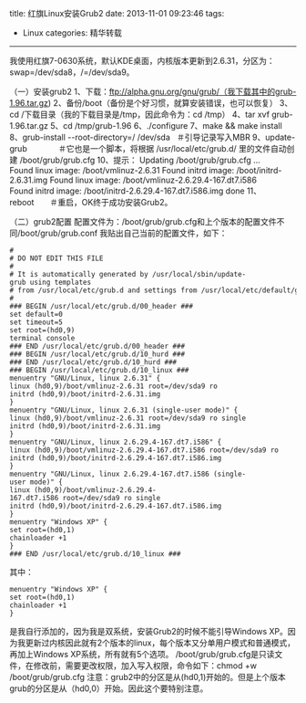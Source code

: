 title: 红旗Linux安装Grub2
date: 2013-11-01 09:23:46
tags: 
- Linux
categories: 精华转载
---

我使用红旗7-0630系统，默认KDE桌面，内核版本更新到2.6.31，分区为：swap=/dev/sda8，/=/dev/sda9。

（一）安装grub2
1、下载：ftp://alpha.gnu.org/gnu/grub/（我下载其中的grub-1.96.tar.gz)
2、备份/boot（备份是个好习惯，就算安装错误，也可以恢复）
3、cd /下载目录（我的下载目录是/tmp，因此命令为：cd /tmp）
4、tar xvf grub-1.96.tar.gz
5、cd /tmp/grub-1.96
6、./configure
7、make && make install
8、grub-install --root-directory=/ /dev/sda   ＃引导记录写入MBR
9、update-grub              ＃它也是一个脚本，将根据 /usr/local/etc/grub.d/ 里的文件自动创建 /boot/grub/grub.cfg
10、提示：<!--more-->
Updating /boot/grub/grub.cfg ...
Found linux image: /boot/vmlinuz-2.6.31
Found initrd image: /boot/initrd-2.6.31.img
Found linux image: /boot/vmlinuz-2.6.29.4-167.dt7.i586
Found initrd image: /boot/initrd-2.6.29.4-167.dt7.i586.img
done
11、reboot       ＃重启，OK终于成功安装Grub2。

（二）grub2配置
配置文件为：/boot/grub/grub.cfg和上个版本的配置文件不同/boot/grub/grub.conf
我贴出自己当前的配置文件，如下：
```
#
# DO NOT EDIT THIS FILE
#
# It is automatically generated by /usr/local/sbin/update-grub using templates
# from /usr/local/etc/grub.d and settings from /usr/local/etc/default/grub
#
### BEGIN /usr/local/etc/grub.d/00_header ###
set default=0
set timeout=5
set root=(hd0,9)
terminal console
### END /usr/local/etc/grub.d/00_header ###
### BEGIN /usr/local/etc/grub.d/10_hurd ###
### END /usr/local/etc/grub.d/10_hurd ###
### BEGIN /usr/local/etc/grub.d/10_linux ###
menuentry "GNU/Linux, linux 2.6.31" {
linux (hd0,9)/boot/vmlinuz-2.6.31 root=/dev/sda9 ro 
initrd (hd0,9)/boot/initrd-2.6.31.img
}
menuentry "GNU/Linux, linux 2.6.31 (single-user mode)" {
linux (hd0,9)/boot/vmlinuz-2.6.31 root=/dev/sda9 ro single 
initrd (hd0,9)/boot/initrd-2.6.31.img
}
menuentry "GNU/Linux, linux 2.6.29.4-167.dt7.i586" {
linux (hd0,9)/boot/vmlinuz-2.6.29.4-167.dt7.i586 root=/dev/sda9 ro 
initrd (hd0,9)/boot/initrd-2.6.29.4-167.dt7.i586.img
}
menuentry "GNU/Linux, linux 2.6.29.4-167.dt7.i586 (single-user mode)" {
linux (hd0,9)/boot/vmlinuz-2.6.29.4-167.dt7.i586 root=/dev/sda9 ro single 
initrd (hd0,9)/boot/initrd-2.6.29.4-167.dt7.i586.img
}
menuentry "Windows XP" {
set root=(hd0,1)
chainloader +1
}
### END /usr/local/etc/grub.d/10_linux ###
```

其中：
```
menuentry "Windows XP" {
set root=(hd0,1)
chainloader +1
}
```
是我自行添加的，因为我是双系统，安装Grub2的时候不能引导Windows XP。因为我更新过内核因此就有2个版本的linux，每个版本又分单用户模式和普通模式，再加上Windows XP系统，所有就有5个选项。
/boot/grub/grub.cfg是只读文件，在修改前，需要更改权限，加入写入权限，命令如下：chmod +w /boot/grub/grub.cfg
注意：grub2中的分区是从(hd0,1)开始的。但是上个版本grub的分区是从（hd0,0）开始。因此这个要特别注意。